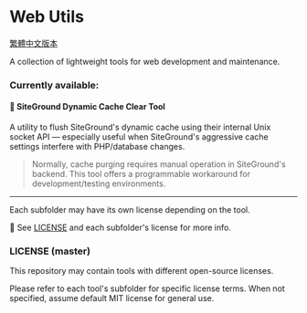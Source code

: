 # Web Utils

[繁體中文版本](./README.zh.md)

A collection of lightweight tools for web development and maintenance.

### Currently available:

#### 🔧 SiteGround Dynamic Cache Clear Tool

A utility to flush SiteGround's dynamic cache using their internal Unix socket API — especially useful when SiteGround's aggressive cache settings interfere with PHP/database changes.

> Normally, cache purging requires manual operation in SiteGround's backend. This tool offers a programmable workaround for development/testing environments.

***

Each subfolder may have its own license depending on the tool.

📄 See [LICENSE](./LICENSE) and each subfolder's license for more info.

### LICENSE (master)

This repository may contain tools with different open-source licenses.

Please refer to each tool's subfolder for specific license terms. When not specified, assume default MIT license for general use.

